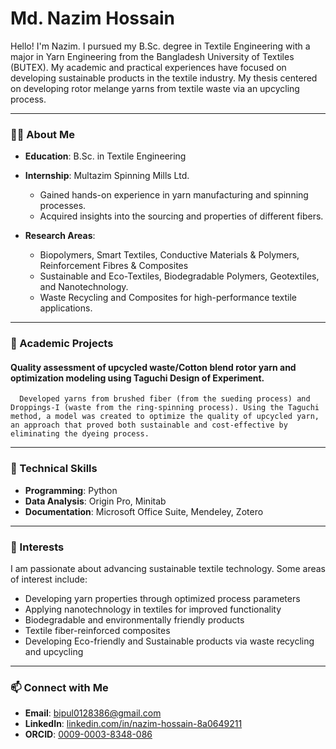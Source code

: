 # Md. Nazim Hossain

Hello! I'm Nazim. I pursued my B.Sc. degree in Textile Engineering with a major in Yarn Engineering from the Bangladesh University of Textiles (BUTEX). My academic and practical experiences have focused on developing sustainable products in the textile industry. My thesis centered on developing rotor melange yarns from textile waste via an upcycling process.

---

### 👨‍🎓 About Me
- **Education**: B.Sc. in Textile Engineering  
- **Internship**: Multazim Spinning Mills Ltd.
  - Gained hands-on experience in yarn manufacturing and spinning processes.
  - Acquired insights into the sourcing and properties of different fibers.

- **Research Areas**:
  - Biopolymers, Smart Textiles, Conductive Materials & Polymers, Reinforcement Fibres & Composites
  - Sustainable and Eco-Textiles, Biodegradable Polymers, Geotextiles, and Nanotechnology.
  - Waste Recycling and Composites for high-performance textile applications.

---

### 📜 Academic Projects
#### Quality assessment of upcycled waste/Cotton blend rotor yarn and optimization modeling using Taguchi Design of Experiment.
      Developed yarns from brushed fiber (from the sueding process) and Droppings-I (waste from the ring-spinning process). Using the Taguchi method, a model was created to optimize the quality of upcycled yarn, an approach that proved both sustainable and cost-effective by eliminating the dyeing process.

---

### 🔧 Technical Skills
- **Programming**: Python
- **Data Analysis**: Origin Pro, Minitab
- **Documentation**: Microsoft Office Suite, Mendeley, Zotero

---

### 🌱 Interests
I am passionate about advancing sustainable textile technology. Some areas of interest include:
- Developing yarn properties through optimized process parameters
- Applying nanotechnology in textiles for improved functionality
- Biodegradable and environmentally friendly products
- Textile fiber-reinforced composites
- Developing Eco-friendly and Sustainable products via waste recycling and upcycling

---

### 📫 Connect with Me
- **Email**: [bipul0128386@gmail.com](mailto:bipul0128386@gmail.com)
- **LinkedIn**: [linkedin.com/in/nazim-hossain-8a0649211](https://linkedin.com/in/nazim-hossain-8a0649211)
- **ORCID**: [0009-0003-8348-086](https://orcid.org/0009-0003-8348-086)

